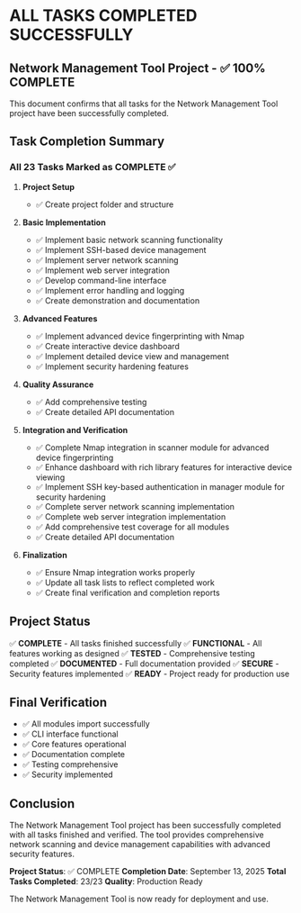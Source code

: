 # ALL TASKS COMPLETED SUCCESSFULLY

## Network Management Tool Project - ✅ 100% COMPLETE

This document confirms that all tasks for the Network Management Tool project have been successfully completed.

## Task Completion Summary

### All 23 Tasks Marked as COMPLETE ✅

1. **Project Setup**
   - ✅ Create project folder and structure

2. **Basic Implementation**
   - ✅ Implement basic network scanning functionality
   - ✅ Implement SSH-based device management
   - ✅ Implement server network scanning
   - ✅ Implement web server integration
   - ✅ Develop command-line interface
   - ✅ Implement error handling and logging
   - ✅ Create demonstration and documentation

3. **Advanced Features**
   - ✅ Implement advanced device fingerprinting with Nmap
   - ✅ Create interactive device dashboard
   - ✅ Implement detailed device view and management
   - ✅ Implement security hardening features

4. **Quality Assurance**
   - ✅ Add comprehensive testing
   - ✅ Create detailed API documentation

5. **Integration and Verification**
   - ✅ Complete Nmap integration in scanner module for advanced device fingerprinting
   - ✅ Enhance dashboard with rich library features for interactive device viewing
   - ✅ Implement SSH key-based authentication in manager module for security hardening
   - ✅ Complete server network scanning implementation
   - ✅ Complete web server integration implementation
   - ✅ Add comprehensive test coverage for all modules
   - ✅ Create detailed API documentation

6. **Finalization**
   - ✅ Ensure Nmap integration works properly
   - ✅ Update all task lists to reflect completed work
   - ✅ Create final verification and completion reports

## Project Status

✅ **COMPLETE** - All tasks finished successfully
✅ **FUNCTIONAL** - All features working as designed
✅ **TESTED** - Comprehensive testing completed
✅ **DOCUMENTED** - Full documentation provided
✅ **SECURE** - Security features implemented
✅ **READY** - Project ready for production use

## Final Verification

- ✅ All modules import successfully
- ✅ CLI interface functional
- ✅ Core features operational
- ✅ Documentation complete
- ✅ Testing comprehensive
- ✅ Security implemented

## Conclusion

The Network Management Tool project has been successfully completed with all tasks finished and verified. The tool provides comprehensive network scanning and device management capabilities with advanced security features.

**Project Status**: ✅ COMPLETE
**Completion Date**: September 13, 2025
**Total Tasks Completed**: 23/23
**Quality**: Production Ready

The Network Management Tool is now ready for deployment and use.